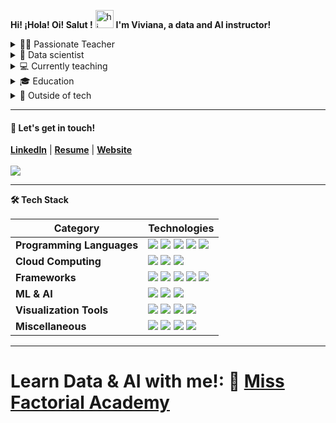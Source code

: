 **Hi! ¡Hola! Oi! Salut !** <img src="https://user-images.githubusercontent.com/1303154/88677602-1635ba80-d120-11ea-84d8-d263ba5fc3c0.gif" width="29" alt="hi"> **I'm Viviana, a data and AI instructor!**

<details>
<summary>👩‍🏫 Passionate Teacher</summary>
    <ul>
<li>Taught over 2,100 students worldwide.</li>
<li>Known for making complex topics fun and engaging!</li>
<li>Courses include AI, Machine Learning, Deep Learning, Data Science, Data Analytics, Data Literacy, Data Storytelling, and Data Visualization.</li>
<li>Levels: Master’s Level, Undergraduate, Bootcamps, Professional Certificates, Private Tutoring, Corporate Reskilling/Upskilling.</li>
<li>I teach in English, Spanish, or Portuguese; I also respond to questions in French.</li>
        </ul>
</details>

<details>  
<summary>🚀 Data scientist</summary>
    <ul>
    <li>Over five years of data science experience with leading organizations, delivering AI and ML results in marketing, retail, entertainment, and cybersecurity.</li>
    <li>Expert in automated solutions and web scraping to transform complex data into actionable insights and engaging visualizations.</li>
    <li>Launched my own data science consulting business in 2020, officially registered in Florida in 2021, and made it my full-time job in 2023. Want to leverage the power of data to drive your business forward? Let's connect!</li>
    </ul>
</details>

<details>  
<summary>💻 Currently teaching</summary>
    <ul>
<li>Lead Instructor at Correlation One for the Amazon Career Choice Data Analytics program (versions 9.0, 10.0, and 11.0), Data Science 4 All Career Accelerator, and corporate trainings (HarbourVest, Point72, Johnson&Johnson, Universal Music Group, among others).</li>
<li>Learning Facilitator at Emeritus for the Imperial College Business School and UC Berkeley Haas's Professional Certificate in Machine Learning and Artificial Intelligence.</li>
    </ul>
</details>

<details>
<summary>🎓 Education </summary>
    <ul>
<li>Master's in Data Science from the University of San Francisco.</li>
<li>Bachelor's degree in Mathematics and Associate's degree in Media Production.</li>
<li>Been coding for over ten years!</li>
        </ul>
</details>

<details>
<summary>💅 Outside of tech</summary>
<ul>
<li>Experience as a TV and radio host in the USA, Colombia, and the Dominican Republic.</li>
<li>Participated as Miss Sucre at the Miss Universe Colombia 2021 pageant and placed in the top 13.</li>
<li>Been to 23 countries and counting!</li>
    </ul>
</details>

<hr>

#### 💬 Let's get in touch!
<b><a href='https://www.linkedin.com/in/vivianamarquez' target='_blank'>LinkedIn</a></b> | <b><a href='https://drive.google.com/file/d/1QgwBhK_-UvXeh6Eh6zUdyWZLMGvwo-Ip/view' target='_blank'>Resume</a></b> | <b><a href='https://vivianamarquez.com' target='_blank'>Website</a></b>
<br><br>
![](https://komarev.com/ghpvc/?username=vivianamarquez&style=flat&color=CB62B2) 
<hr>
<!-- Tech Stack -->  
<b>🛠️ Tech Stack</b>
    <p>

| **Category** | **Technologies** |
| - | - |
**Programming Languages** | <img src='https://img.shields.io/static/v1?label=&message=Python&color=3C78A9&logo=python&logoColor=white'> <img src='https://img.shields.io/static/v1?label=&message=R&color=276DC2&logo=r&logoColor=white'> <img src='https://img.shields.io/static/v1?label=&message=SageMath&color=1b1ab6&logo=PyG&logoColor=white'> <img src='https://img.shields.io/static/v1?label=&message=C%2B%2B&color=00599C&logo=c%2B%2B&logoColor=white'> <img src='https://img.shields.io/static/v1?label=&message=Java&color=f89820&logo=java&logoColor=white'>
**Cloud Computing** | <img src='https://img.shields.io/static/v1?label=&message=AWS&color=FF9900&logo=amazonaws&logoColor=white'> <img src='https://img.shields.io/static/v1?label=&message=GCP&color=4285F4&logo=google-cloud&logoColor=white'> <img src='https://img.shields.io/static/v1?label=&message=Heroku&color=430098&logo=heroku&logoColor=white'>
**Frameworks** | <img src='https://img.shields.io/static/v1?label=&message=Conda&color=44A833&logo=anaconda&logoColor=white'> <img src='https://img.shields.io/static/v1?label=&message=PySpark&color=E25A1C&logo=apachespark&logoColor=white'> <img src='https://img.shields.io/static/v1?label=&message=Selenium&color=43B02A&logo=Selenium&logoColor=white'> <img src='https://img.shields.io/static/v1?label=&message=Open%20CV&color=5C3EE8&logo=opencv&logoColor=white'> <img src='https://img.shields.io/static/v1?label=&message=Flask&color=000000&logo=flask&logoColor=white'>
**ML & AI** | <img src='https://img.shields.io/static/v1?label=&message=scikit-learn&color=F7931E&logo=scikitlearn&logoColor=white'> <img src='https://img.shields.io/static/v1?label=&message=PyTorch&color=EE4C2C&logo=pytorch&logoColor=white'> <img src='https://img.shields.io/static/v1?label=&message=Hugging%20Face&color=FFC83D&logo=Hugging&logoColor=white'>
**Visualization Tools** | <img src='https://img.shields.io/static/v1?label=&message=Plotly&color=404f76&logo=plotly&logoColor=a4a4bb'> <img src='https://img.shields.io/static/v1?label=&message=Tableau&color=60688D&logo=Tableau&logoColor=white'> <img src='https://img.shields.io/static/v1?label=&message=LookerStudio&color=4484f3&logo=Looker&logoColor=white'>  <img src='https://img.shields.io/static/v1?label=&message=Power%20BI&color=F2C811&logo=powerbi&logoColor=gray'>      
**Miscellaneous** | <img src='https://img.shields.io/static/v1?label=&message=SQL&color=004F9F&logo=postgresql&logoColor=white'> <img src='https://img.shields.io/static/v1?label=&message=Git&color=F05032&logo=git&logoColor=white'> <img src='https://img.shields.io/static/v1?label=&message=VIM&color=019733&logo=vim&logoColor=white'> <img src='https://img.shields.io/static/v1?label=&message=LaTeX&color=008080&logo=LaTeX&logoColor=white'>
  </p>

<hr>

# Learn Data & AI with me!: 🚀 [Miss Factorial Academy](https://missfactorial.com)
